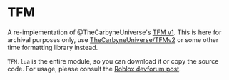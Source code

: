 # TFM

A re-implementation of @TheCarbyneUniverse's [TFM v1](https://devforum.roblox.com/t/tfm-time-formatting-module-v-100/505774). This is here for archival purposes only, use [TheCarbyneUniverse/TFMv2](https://github.com/TheCarbyneUniverse/TFMv2) or some other time formatting library instead.

`TFM.lua` is the entire module, so you can download it or copy the source code. For usage, please consult the [Roblox devforum post](https://devforum.roblox.com/t/tfm-time-formatting-module-v-100/505774/2?u=goldenstein64).
